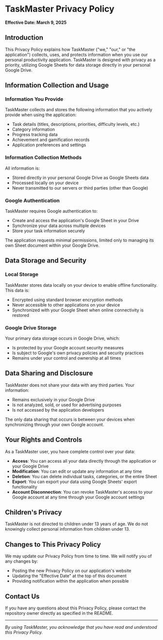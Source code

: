 # TaskMaster Privacy Policy

**Effective Date: March 9, 2025**

## Introduction

This Privacy Policy explains how TaskMaster ("we," "our," or "the application") collects, uses, and protects information when you use our personal productivity application. TaskMaster is designed with privacy as a priority, utilizing Google Sheets for data storage directly in your personal Google Drive.

## Information Collection and Usage

### Information You Provide

TaskMaster collects and stores the following information that you actively provide when using the application:

- Task details (titles, descriptions, priorities, difficulty levels, etc.)
- Category information
- Progress tracking data
- Achievement and gamification records
- Application preferences and settings

### Information Collection Methods

All information is:
- Stored directly in your personal Google Drive as Google Sheets data
- Processed locally on your device
- Never transmitted to our servers or third parties (other than Google)

### Google Authentication

TaskMaster requires Google authentication to:
- Create and access the application's Google Sheet in your Drive
- Synchronize your data across multiple devices
- Store your task information securely

The application requests minimal permissions, limited only to managing its own Sheet document within your Google Drive.

## Data Storage and Security

### Local Storage

TaskMaster stores data locally on your device to enable offline functionality. This data is:
- Encrypted using standard browser encryption methods
- Never accessible to other applications on your device
- Synchronized with your Google Sheet when online connectivity is restored

### Google Drive Storage

Your primary data storage occurs in Google Drive, which:
- Is protected by your Google account security measures
- Is subject to Google's own privacy policies and security practices
- Remains under your control and ownership at all times

## Data Sharing and Disclosure

TaskMaster does not share your data with any third parties. Your information:
- Remains exclusively in your Google Drive
- Is not analyzed, sold, or used for advertising purposes
- Is not accessed by the application developers

The only data sharing that occurs is between your devices when synchronizing through your own Google account.

## Your Rights and Controls

As a TaskMaster user, you have complete control over your data:

- **Access**: You can access all your data directly through the application or your Google Drive
- **Modification**: You can edit or update any information at any time
- **Deletion**: You can delete individual tasks, categories, or the entire Sheet
- **Export**: You can export your data using Google Sheets' export functionality
- **Account Disconnection**: You can revoke TaskMaster's access to your Google account at any time through your Google account settings

## Children's Privacy

TaskMaster is not directed to children under 13 years of age. We do not knowingly collect personal information from children under 13.

## Changes to This Privacy Policy

We may update our Privacy Policy from time to time. We will notify you of any changes by:
- Posting the new Privacy Policy on our application's website
- Updating the "Effective Date" at the top of this document
- Providing notification within the application when possible

## Contact Us

If you have any questions about this Privacy Policy, please contact the repository owner directly as specified in the README.

---

*By using TaskMaster, you acknowledge that you have read and understood this Privacy Policy.*